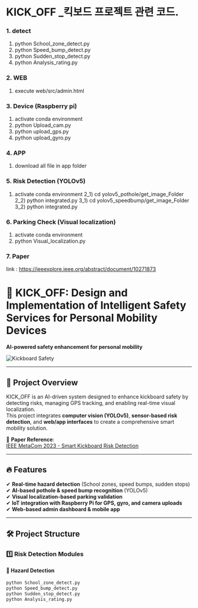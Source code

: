 # KICK_OFF _킥보드 프로젝트 관련 코드.

### 1. detect 
1) python School_zone_detect.py
2) python Speed_bump_detect.py
3) python Sudden_stop_detect.py
4) python Analysis_rating.py

### 2. WEB
1) execute web/src/admin.html

 
###  3. Device (Raspberry pi)
1) activate conda environment
2) python Upload_cam.py
3) python upload_gps.py
4) python upload_gyro.py

###  4. APP
1) download all file in app folder

###  5. Risk Detection (YOLOv5) 
1) activate conda environment
2_1) cd yolov5_pothole/get_image_Folder
2_2) python integrated.py
3_1) cd yolov5_speedbump/get_image_Folder
3_2) python integrated.py

###  6. Parking Check (Visual localization) 
1) activate conda environment
2) python Visual_localization.py


### 7. Paper
link : https://ieeexplore.ieee.org/abstract/document/10271873



# 🚀 KICK_OFF: Design and Implementation of Intelligent Safety Services for Personal Mobility Devices
**AI-powered safety enhancement for personal mobility**  

![Kickboard Safety](https://user-images.githubusercontent.com/your-image-url.png)  

---

## 📌 Project Overview  
KICK_OFF is an AI-driven system designed to enhance kickboard safety by detecting risks, managing GPS tracking, and enabling real-time visual localization.  
This project integrates **computer vision (YOLOv5)**, **sensor-based risk detection**, and **web/app interfaces** to create a comprehensive smart mobility solution.  

📖 **Paper Reference**:  
[IEEE MetaCom 2023 - Smart Kickboard Risk Detection](https://ieeexplore.ieee.org/abstract/document/10271873)  

---

## 🔥 Features  
✔ **Real-time hazard detection** (School zones, speed bumps, sudden stops)  
✔ **AI-based pothole & speed bump recognition** (YOLOv5)  
✔ **Visual localization-based parking validation**  
✔ **IoT integration with Raspberry Pi for GPS, gyro, and camera uploads**  
✔ **Web-based admin dashboard & mobile app**  

---

## 🛠️ Project Structure  

### 1️⃣ Risk Detection Modules  

#### 🚦 Hazard Detection  
```sh
python School_zone_detect.py
python Speed_bump_detect.py
python Sudden_stop_detect.py
python Analysis_rating.py
